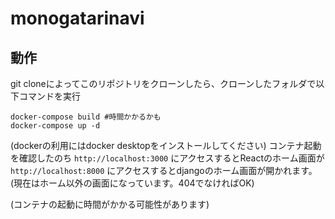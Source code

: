 # monogatarinavi

## 動作
git cloneによってこのリポジトリをクローンしたら、クローンしたフォルダで以下コマンドを実行

```
docker-compose build #時間かかるかも
docker-compose up -d
```
(dockerの利用にはdocker desktopをインストールしてください)
コンテナ起動を確認したのち
`http://localhost:3000`
にアクセスするとReactのホーム画面が
`http://localhost:8000`
にアクセスするとdjangoのホーム画面が開かれます。(現在はホーム以外の画面になっています。404でなければOK)

<string>(コンテナの起動に時間がかかる可能性があります)</string>

